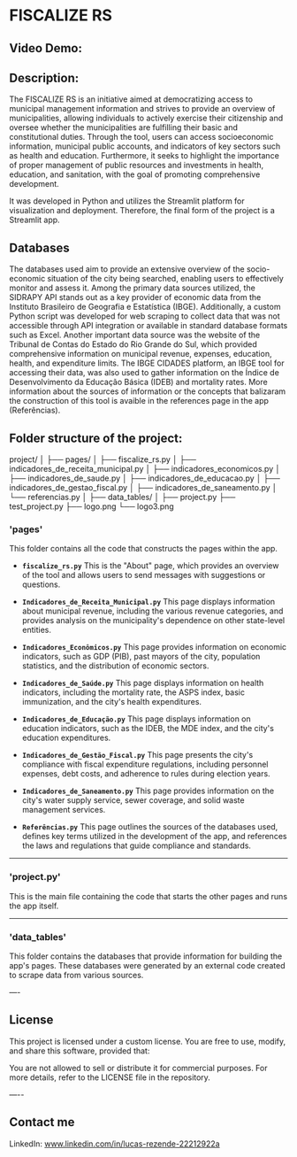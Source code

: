 # FISCALIZE RS

## Video Demo:  <URL HERE>

## Description:
The FISCALIZE RS is an initiative aimed at democratizing access to municipal management information and strives to provide an overview of municipalities, allowing individuals to actively exercise their citizenship and oversee whether the municipalities are fulfilling their basic and constitutional duties. Through the tool, users can access socioeconomic information, municipal public accounts, and indicators of key sectors such as health and education.
Furthermore, it seeks to highlight the importance of proper management of public resources and investments in health, education, and sanitation, with the goal of promoting comprehensive development.

It was developed in Python and utilizes the Streamlit platform for visualization and deployment. Therefore, the final form of the project is a Streamlit app.

## Databases
The databases used aim to provide an extensive overview of the socio-economic situation of the city being searched, enabling users to effectively monitor and assess it.
Among the primary data sources utilized, the SIDRAPY API stands out as a key provider of economic data from the Instituto Brasileiro de Geografia e Estatística (IBGE). Additionally, a custom Python script was developed for web scraping to collect data that was not accessible through API integration or available in standard database formats such as Excel.
Another important data source was the website of the Tribunal de Contas do Estado do Rio Grande do Sul, which provided comprehensive information on municipal revenue, expenses, education, health, and expenditure limits.
The IBGE CIDADES platform, an IBGE tool for accessing their data, was also used to gather information on the Índice de Desenvolvimento da Educação Básica (IDEB) and mortality rates.
More information about the sources of information or the concepts that balizaram the construction of this tool is avaible in the references page in the app (Referências).

## Folder structure of the project:
project/
│
├── pages/
│   ├── fiscalize_rs.py
│   ├── indicadores_de_receita_municipal.py
│   ├── indicadores_economicos.py
│   ├── indicadores_de_saude.py
│   ├── indicadores_de_educacao.py
│   ├── indicadores_de_gestao_fiscal.py
│   ├── indicadores_de_saneamento.py
│   └── referencias.py
│
├── data_tables/
│
├── project.py
├── test_project.py
├── logo.png
└── logo3.png

### 'pages'
This folder contains all the code that constructs the pages within the app.

- **`fiscalize_rs.py`**
  This is the "About" page, which provides an overview of the tool and allows users to send messages with suggestions or questions.

- **`Indicadores_de_Receita_Municipal.py`**
  This page displays information about municipal revenue, including the various revenue categories, and provides analysis on the municipality's dependence on other state-level entities.

- **`Indicadores_Econômicos.py`**
  This page provides information on economic indicators, such as GDP (PIB), past mayors of the city, population statistics, and the distribution of economic sectors.

- **`Indicadores_de_Saúde.py`**
  This page displays information on health indicators, including the mortality rate, the ASPS index, basic immunization, and the city's health expenditures.

- **`Indicadores_de_Educação.py`**
  This page displays information on education indicators, such as the IDEB, the MDE index, and the city's education expenditures.

- **`Indicadores_de_Gestão_Fiscal.py`**
  This page presents the city's compliance with fiscal expenditure regulations, including personnel expenses, debt costs, and adherence to rules during election years.

- **`Indicadores_de_Saneamento.py`**
  This page provides information on the city's water supply service, sewer coverage, and solid waste management services.

- **`Referências.py`**
  This page outlines the sources of the databases used, defines key terms utilized in the development of the app, and references the laws and regulations that guide compliance and standards.

---

### 'project.py'
This is the main file containing the code that starts the other pages and runs the app itself.

---

### 'data_tables'
This folder contains the databases that provide information for building the app's pages. These databases were generated by an external code created to scrape data from various sources.

—-

## License
This project is licensed under a custom license. You are free to use, modify, and share this software, provided that:

You are not allowed to sell or distribute it for commercial purposes.
For more details, refer to the LICENSE file in the repository.

—--

## Contact me
LinkedIn: www.linkedin.com/in/lucas-rezende-22212922a
